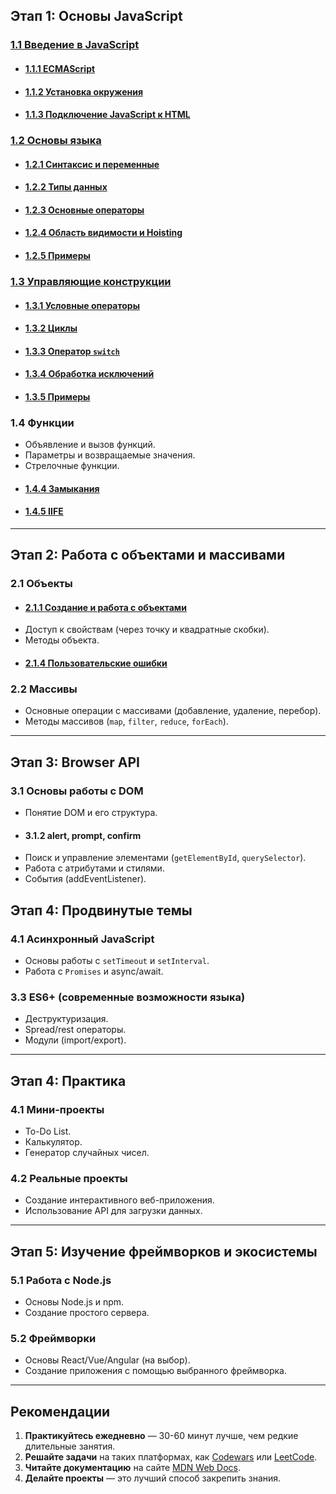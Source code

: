 ## Этап 1: Основы JavaScript

### [1.1 Введение в JavaScript](./1.1%20Введение%20в%20JavaScript.md)

-   #### [1.1.1 ECMAScript](./1.1.1%20ECMAScript.md)
-   #### [1.1.2 Установка окружения](./1.1.2%20Установка%20окружения.md)
-   #### [1.1.3 Подключение JavaScript к HTML](./1.1.3%20Подключение%20JavaScript%20к%20HTML.md)

### [1.2 Основы языка](./1.2%20Основы%20языка.md)

-   #### [1.2.1 Синтаксис и переменные](./1.2.1%20Синтаксис%20и%20переменные.md)
-   #### [1.2.2 Типы данных](./1.2.2%20Типы%20данных.md)
-   #### [1.2.3 Основные операторы](./1.2.3%20Основные%20операторы.md)
-   #### [1.2.4 Область видимости и Hoisting](./1.2.4%20Область%20видимости%20и%20Hoisting.md)
-   #### [1.2.5 Примеры](./1.2.5%20Примеры.md)

### [1.3 Управляющие конструкции](./1.3%20Управляющие%20конструкции.md)

-   #### [1.3.1 Условные операторы](./1.3.1%20Условные%20операторы.md)
-   #### [1.3.2 Циклы](./1.3.2%20Циклы.md)
-   #### [1.3.3 Оператор `switch`](./1.3.3%20Оператор%20switch.md)
-   #### [1.3.4 Обработка исключений](./1.3.4%20Обработка%20исключений.md)
-   #### [1.3.5 Примеры](./1.3.5%20Примеры.md)

### 1.4 Функции

-   Объявление и вызов функций.
-   Параметры и возвращаемые значения.
-   Стрелочные функции.
-   #### [1.4.4 Замыкания](./1.4.4%20Замыкания.md)
-   #### [1.4.5 IIFE](./1.4.5%20IIFE.md)

---

## Этап 2: Работа с объектами и массивами

### 2.1 Объекты

-   #### [2.1.1 Создание и работа с объектами](./2.1.1%20Создание%20и%20работа%20с%20объектами.md)
-   Доступ к свойствам (через точку и квадратные скобки).
-   Методы объекта.
-   #### [2.1.4 Пользовательские ошибки](./1.3.5%20Пользовательские%20ошибки.md)

### 2.2 Массивы

-   Основные операции с массивами (добавление, удаление, перебор).
-   Методы массивов (`map`, `filter`, `reduce`, `forEach`).

---

## Этап 3: Browser API

### 3.1 Основы работы с DOM

-   Понятие DOM и его структура.
-   #### 3.1.2 alert, prompt, confirm
-   Поиск и управление элементами (`getElementById`, `querySelector`).
-   Работа с атрибутами и стилями.
-   События (addEventListener).

## Этап 4: Продвинутые темы

### 4.1 Асинхронный JavaScript

-   Основы работы с `setTimeout` и `setInterval`.
-   Работа с `Promises` и async/await.

### 3.3 ES6+ (современные возможности языка)

-   Деструктуризация.
-   Spread/rest операторы.
-   Модули (import/export).

---

## Этап 4: Практика

### 4.1 Мини-проекты

-   To-Do List.
-   Калькулятор.
-   Генератор случайных чисел.

### 4.2 Реальные проекты

-   Создание интерактивного веб-приложения.
-   Использование API для загрузки данных.

---

## Этап 5: Изучение фреймворков и экосистемы

### 5.1 Работа с Node.js

-   Основы Node.js и npm.
-   Создание простого сервера.

### 5.2 Фреймворки

-   Основы React/Vue/Angular (на выбор).
-   Создание приложения с помощью выбранного фреймворка.

---

## Рекомендации

1. **Практикуйтесь ежедневно** — 30-60 минут лучше, чем редкие длительные занятия.
2. **Решайте задачи** на таких платформах, как [Codewars](https://www.codewars.com/) или [LeetCode](https://leetcode.com/).
3. **Читайте документацию** на сайте [MDN Web Docs](https://developer.mozilla.org/ru/).
4. **Делайте проекты** — это лучший способ закрепить знания.
